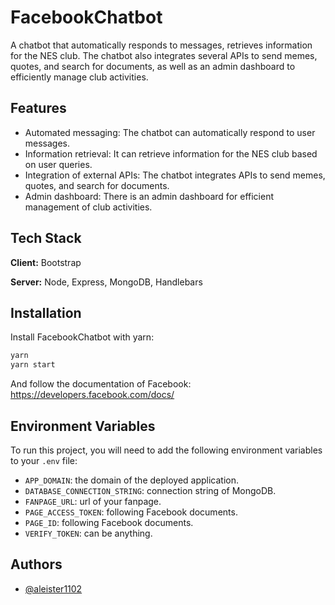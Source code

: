 # FacebookChatbot

A chatbot that automatically responds to messages, retrieves information for the NES club. The chatbot also integrates several APIs to send memes, quotes, and search for 
documents, as well as an admin dashboard to efficiently manage club activities.



## Features

- Automated messaging: The chatbot can automatically respond to user messages.
- Information retrieval: It can retrieve information for the NES club based on user queries.
- Integration of external APIs: The chatbot integrates APIs to send memes, quotes, and search for documents.
- Admin dashboard: There is an admin dashboard for efficient management of club activities.

## Tech Stack

**Client:** Bootstrap

**Server:** Node, Express, MongoDB, Handlebars


## Installation

Install FacebookChatbot with yarn:

```bash
yarn
yarn start
```

And follow the documentation of Facebook: https://developers.facebook.com/docs/
    
## Environment Variables

To run this project, you will need to add the following environment variables to your `.env` file:
- `APP_DOMAIN`: the domain of the deployed application.
- `DATABASE_CONNECTION_STRING`: connection string of MongoDB.
- `FANPAGE_URL`: url of your fanpage.
- `PAGE_ACCESS_TOKEN`: following Facebook documents.
- `PAGE_ID`: following Facebook documents.
- `VERIFY_TOKEN`: can be anything.


## Authors

- [@aleister1102](https://github.com/aleister1102)

